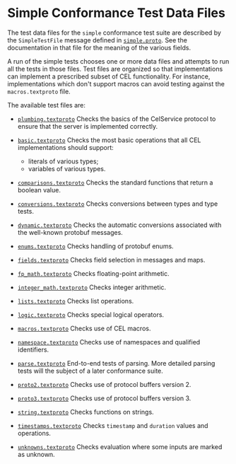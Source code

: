 # Simple Conformance Test Data Files

The test data files for the `simple` conformance test suite
are described by the `SimpleTestFile` message defined in
[`simple.proto`](../../../proto/cel/expr/conformance/test/simple.proto).
See the documentation in that file for the meaning of the various fields.

A run of the simple tests chooses one or more data files and attempts
to run all the tests in those files.  Test files are organized so that
implementations can implement a prescribed subset of CEL functionality.
For instance, implementations which don't support macros can avoid testing
against the `macros.textproto` file.

The available test files are:

- [`plumbing.textproto`](plumbing.textproto) Checks the basics of the CelService
  protocol to ensure that the server is implemented correctly.

- [`basic.textproto`](basic.textproto) Checks the most basic operations that
  all CEL implementations should support:
  - literals of various types;
  - variables of various types.

- [`comparisons.textproto`](comparisons.textproto) Checks the standard functions
  that return a boolean value.

- [`conversions.textproto`](conversions.textproto) Checks conversions between
  types and type tests.

- [`dynamic.textproto`](dynamic.textproto) Checks the automatic conversions
  associated with the well-known protobuf messages.

- [`enums.textproto`](enums.textproto) Checks handling of protobuf enums.

- [`fields.textproto`](fields.textproto) Checks field selection in messages
  and maps.

- [`fp_math.textproto`](fp_math.textproto) Checks floating-point arithmetic.

- [`integer_math.textproto`](integer_math.textproto) Checks integer arithmetic.

- [`lists.textproto`](lists.textproto) Checks list operations.

- [`logic.textproto`](logic.textproto) Checks special logical operators.

- [`macros.textproto`](macros.textproto) Checks use of CEL macros.

- [`namespace.textproto`](namespace.textproto) Checks use of namespaces and
  qualified identifiers.

- [`parse.textproto`](parse.textproto) End-to-end tests of parsing. More
  detailed parsing tests will the subject of a later conformance suite.

- [`proto2.textproto`](proto2.textproto) Checks use of protocol buffers version
  2.

- [`proto3.textproto`](proto3.textproto) Checks use of protocol buffers version
  3.

- [`string.textproto`](string.textproto) Checks functions on strings.

- [`timestamps.textproto`](timestamps.textproto) Checks `timestamp` and `duration`
  values and operations.

- [`unknowns.textproto`](unknowns.textproto) Checks evaluation where some
  inputs are marked as unknown.
